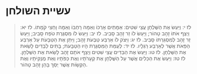 # עשיית השולחן

> לז י: וַיַּעַשׂ אֶת הַשֻּׁלְחָן עֲצֵי שִׁטִּים:  אַמָּתַיִם אָרְכּוֹ וְאַמָּה רָחְבּוֹ וְאַמָּה וָחֵצִי קֹמָתוֹ.
> לז יא: וַיְצַף אֹתוֹ זָהָב טָהוֹר; וַיַּעַשׂ לוֹ זֵר זָהָב סָבִיב.
> לז יב: וַיַּעַשׂ לוֹ מִסְגֶּרֶת טֹפַח סָבִיב; וַיַּעַשׂ זֵר זָהָב לְמִסְגַּרְתּוֹ סָבִיב.
> לז יג: וַיִּצֹק לוֹ אַרְבַּע טַבְּעֹת זָהָב; וַיִּתֵּן אֶת הַטַּבָּעֹת עַל אַרְבַּע הַפֵּאֹת אֲשֶׁר לְאַרְבַּע רַגְלָיו.
> לז יד: לְעֻמַּת הַמִּסְגֶּרֶת הָיוּ הַטַּבָּעֹת; בָּתִּים לַבַּדִּים לָשֵׂאת אֶת הַשֻּׁלְחָן.
> לז טו: וַיַּעַשׂ אֶת הַבַּדִּים עֲצֵי שִׁטִּים וַיְצַף אֹתָם זָהָב לָשֵׂאת אֶת הַשֻּׁלְחָן.
> לז טז: וַיַּעַשׂ אֶת הַכֵּלִים אֲשֶׁר עַל הַשֻּׁלְחָן אֶת קְעָרֹתָיו וְאֶת כַּפֹּתָיו וְאֵת מְנַקִּיֹּתָיו וְאֶת הַקְּשָׂוֹת אֲשֶׁר יֻסַּךְ בָּהֵן זָהָב טָהוֹר. 
 

